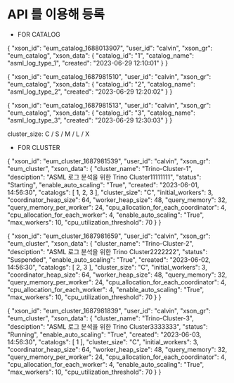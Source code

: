 # API 를 이용해 등록 

- FOR CATALOG

{
	"xson_id": "eum_catalog_1688013907",
	"user_id": "calvin",
	"xson_gr": "eum_catalog",
	"xson_data": { 
		"catalog_id": "1",
		"catalog_name": "asml_log_type_1",
		"created": "2023-06-29 12:10:01"
	}
}

{
	"xson_id": "eum_catalog_1687981510",
	"user_id": "calvin",
	"xson_gr": "eum_catalog",
	"xson_data": { 
		"catalog_id": "2",
		"catalog_name": "asml_log_type_2",
		"created": "2023-06-29 12:20:02"
	}
}

{
	"xson_id": "eum_catalog_1687981513",
	"user_id": "calvin",
	"xson_gr": "eum_catalog",
	"xson_data": { 
		"catalog_id": "3",
		"catalog_name": "asml_log_type_3",
		"created": "2023-06-29 12:30:03"
	}
}

cluster_size: C / S / M / L / X

- FOR CLUSTER

{
	"xson_id": "eum_cluster_1687981539",
	"user_id": "calvin",
	"xson_gr": "eum_cluster",
	"xson_data": { 
		"cluster_name": "Trino-Cluster-1",
		"desciption": "ASML 로그 분석을 위한 Trino Cluster11111111",
		"status": "Starting",
		"enable_auto_scaling": "True",
		"created": "2023-06-01, 14:56:30",
		"catalogs": [ 1, 2, 3 ],
		"cluster_size": "C",
		"initial_workers": 3,
		"coordinator_heap_size": 64,
		"worker_heap_size": 48,
		"query_memory": 32,
		"query_memory_per_worker": 24,
		"cpu_allocation_for_each_coordinator": 4,
		"cpu_allocation_for_each_worker": 4,
		"enable_auto_scaling": "True",
		"max_workers": 10,
		"cpu_utilization_threshold": 70
	}
}


{
	"xson_id": "eum_cluster_1687981659",
	"user_id": "calvin",
	"xson_gr": "eum_cluster",
	"xson_data": { 
		"cluster_name": "Trino-Cluster-2",
		"desciption": "ASML 로그 분석을 위한 Trino Cluster2222222",
		"status": "Suspended",
		"enable_auto_scaling": "True",
		"created": "2023-06-02, 14:56:30",
		"catalogs": [ 2, 3 ],
		"cluster_size": "C",
		"initial_workers": 3,
		"coordinator_heap_size": 64,
		"worker_heap_size": 48,
		"query_memory": 32,
		"query_memory_per_worker": 24,
		"cpu_allocation_for_each_coordinator": 4,
		"cpu_allocation_for_each_worker": 4,
		"enable_auto_scaling": "True",
		"max_workers": 10,
		"cpu_utilization_threshold": 70
	}
}


{
	"xson_id": "eum_cluster_1687981839",
	"user_id": "calvin",
	"xson_gr": "eum_cluster",
	"xson_data": { 
		"cluster_name": "Trino-Cluster-3",
		"desciption": "ASML 로그 분석을 위한 Trino Cluster3333333",
		"status": "Running",
		"enable_auto_scaling": "True",
		"created": "2023-06-03, 14:56:30",
		"catalogs": [ 1 ],
		"cluster_size": "C",
		"initial_workers": 3,
		"coordinator_heap_size": 64,
		"worker_heap_size": 48,
		"query_memory": 32,
		"query_memory_per_worker": 24,
		"cpu_allocation_for_each_coordinator": 4,
		"cpu_allocation_for_each_worker": 4,
		"enable_auto_scaling": "True",
		"max_workers": 10,
		"cpu_utilization_threshold": 70
	}
}